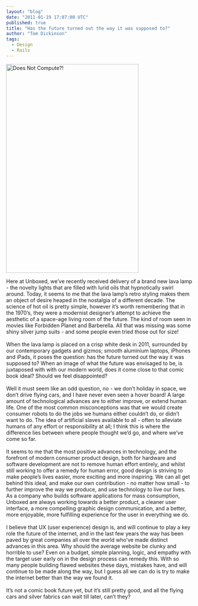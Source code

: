 ```yaml
---
layout: "blog"
date: "2011-01-19 17:07:00 UTC"
published: true
title: "Has the future turned out the way it was supposed to?"
author: "Tom Dickinson"
tags:
  - Design
  - Rails
---
```


<p><img alt="Does Not Compute?!" src="/uploaded_assets/inline-images/000/000/001/display_size_Has-the-Future...jpg?1295457190" style="width: 358px; height: 563px;" /><img alt="" src="file:///Users/tomdickinson/Library/Caches/TemporaryItems/moz-screenshot.png" /></p>
<p>Here at Unboxed, we&rsquo;ve recently received delivery of a brand new lava lamp - the novelty lights that are filled with lurid oils that hypnotically swirl around. Today, it seems to me that the lava lamp&rsquo;s retro styling makes them an object of desire heaped in the nostalgia of a different decade. The science of hot oil is pretty simple, however it&rsquo;s worth remembering that in the 1970&rsquo;s, they were a modernist designer&rsquo;s attempt to achieve the aesthetic of a space-age living room of the future. The kind of room seen in movies like Forbidden Planet and Barberella. All that was missing was some shiny silver jump suits - and some people even tried those out for size!<br />
<br />
When the lava lamp is placed on a crisp white desk in 2011, surrounded by our contemporary gadgets and gizmos; smooth aluminium laptops, iPhones and iPads, it poses the question: has the future turned out the way it was supposed to? When an image of what the future was envisaged to be, is juxtaposed with with our modern world, does it come close to that comic book ideal? Should we feel disappointed?<br />
<br />
Well it must seem like an odd question, no - we don&rsquo;t holiday in space, we don&rsquo;t drive flying cars, and I have never even seen a hover board! A large amount of technological advances are to either improve, or extend human life. One of the most common misconceptions was that we would create consumer robots to do the jobs we humans either couldn&rsquo;t do, or didn&rsquo;t want to do. The idea of artificial slaves available to all - often to alleviate humans of any effort or responsibility at all; I think this is where the difference lies between where people thought we&rsquo;d go, and where we&rsquo;ve come so far.<br />
<br />
It seems to me that the most positive advances in technology, and the forefront of modern consumer product design, both for hardware and software development are not to remove human effort entirely, and whilst still working to offer a remedy for human error, good design is striving to make people&rsquo;s lives easier, more exciting and more inspiring. We can all get behind this ideal, and make our own contribution - no matter how small - to further improve the way we produce, and use technology to live our lives. As a company who builds software applications for mass consumption, Unboxed are always working towards a better product, a cleaner user interface, a more compelling graphic design communication, and a better, more enjoyable, more fulfilling experience for the user in everything we do.<br />
<br />
I believe that UX (user experience) design is, and will continue to play a key role the future of the internet, and in the last few years the way has been paved by great companies all over the world who&rsquo;ve made distinct advances in this area. Why should the average website be clunky and horrible to use? Even on a budget, simple planning, logic, and empathy with the target user early on in the design process can remedy this. With so many people building flawed websites these days, mistakes have, and will continue to be made along the way, but I guess all we can do is try to make the internet better than the way we found it.<br />
<br />
It&rsquo;s not a comic book future yet, but it&rsquo;s still pretty good, and all the flying cars and silver fabrics can wait till later, can&rsquo;t they?</p>
<p>&nbsp;</p>


